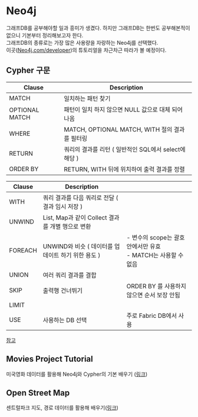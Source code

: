 # Neo4j
그래프DB를 공부해야할 일과 흥미가 생겼다. 하지만 그래프DB는 한번도 공부해본적이 없으니 기본부터 정리해보고자 한다.  
그래프DB의 종류로는 가장 많은 사용량을 자랑하는 Neo4j를 선택했다.  
이곳([Neo4j.com/developer](https://neo4j.com/developer/))의 튜토리얼을 차근차근 따라가 볼 예정이다.

## Cypher 구문

| Clause         | Description                                           |
|----------------|-------------------------------------------------------|
| MATCH          | 일치하는 패턴 찾기                                      |
| OPTIONAL MATCH | 패턴이 일치 하지 않으면 NULL 값으로 대체 되어 나옴        |
| WHERE          | MATCH, OPTIONAL MATCH, WITH 절의 결과를 필터링          |
| RETURN         | 쿼리의 결과를 리턴 ( 일반적인 SQL에서 select에 해당 )     |
| ORDER BY       | RETURN, WITH 뒤에 위치하여 출력 결과를 정렬              |

| Clause  | Description                                        |                                                              |
|---------|----------------------------------------------------|--------------------------------------------------------------|
| WITH    | 쿼리 결과를 다음 쿼리로 전달 ( 결과 임시 저장 )       |                                                              |
| UNWIND  | List, Map과 같이 Collect 결과를 개별 행으로 변환     |                                                              |
| FOREACH | UNWIND와 비슷 ( 데이터를 업데이트 하기 위한 용도 )    |- 변수의 scope는 괄호 안에서만 유효 </br>- MATCH는 사용할 수 없음 |
| UNION   | 여러 쿼리 결과를 결합                                |                                                              |
| SKIP    | 출력행 건너뛰기                                     | ORDER BY 를 사용하지 않으면 순서 보장 안됨                      |
| LIMIT   |                                                    |                                                              |
| USE     | 사용하는 DB 선택                                    | 주로 Fabric DB에서 사용                                       |

[참고](https://wildwhale.github.io/neo4j,/cypher/neo4j-clause-post/)

## Movies Project Tutorial
미국영화 데이터를 활용해 Neo4j와 Cypher의 기본 배우기 ([링크](https://github.com/BrainNim/Study/blob/main/Neo4j/1_Movies_Project_tutorial.md))

## Open Street Map
센트럴파크 지도, 경로 데이터를 활용해 배우기([링크](https://github.com/BrainNim/Study/blob/main/Neo4j/2_OpenStreetMap.md))
